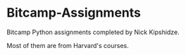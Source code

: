 # Bitcamp-Assignments
Bitcamp Python assignments completed by Nick Kipshidze.

Most of them are from Harvard's courses.
